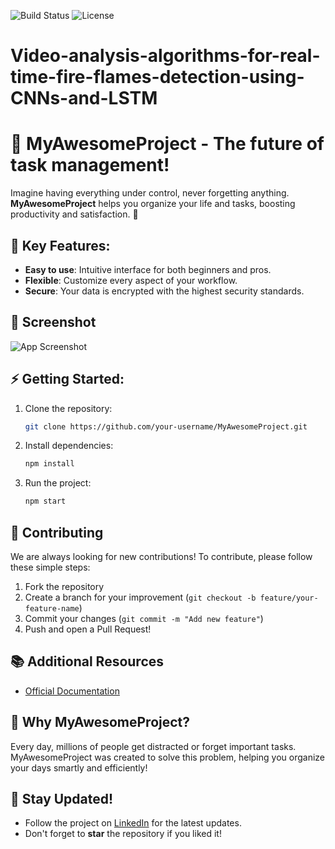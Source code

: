 ![Build Status](https://img.shields.io/badge/build-passing-brightgreen)
![License](https://img.shields.io/badge/license-MIT-blue)

# Video-analysis-algorithms-for-real-time-fire-flames-detection-using-CNNs-and-LSTM

# 🚀 MyAwesomeProject - The future of task management!
Imagine having everything under control, never forgetting anything. **MyAwesomeProject** helps you organize your life and tasks, boosting productivity and satisfaction. 🎯

## 🌟 Key Features:
- **Easy to use**: Intuitive interface for both beginners and pros.
- **Flexible**: Customize every aspect of your workflow.
- **Secure**: Your data is encrypted with the highest security standards.

## 📸 Screenshot
![App Screenshot](https://link-to-your-image.com/screenshot.png)

## ⚡ Getting Started:
1. Clone the repository:
   ```bash
   git clone https://github.com/your-username/MyAwesomeProject.git
   ```
2. Install dependencies:
   ```bash
   npm install
   ```
3. Run the project:
   ```bash
   npm start
   ```
## 🤝 Contributing
We are always looking for new contributions! To contribute, please follow these simple steps:
1. Fork the repository
2. Create a branch for your improvement (`git checkout -b feature/your-feature-name`)
3. Commit your changes (`git commit -m "Add new feature"`)
4. Push and open a Pull Request!

## 📚 Additional Resources
- [Official Documentation](https://github.com/danielesilvitelli/Video-analysis-algorithms-for-real-time-fire-flames-detection-using-CNNs-and-LSTM/blob/main/documentation.pdf)

## 🤔 Why MyAwesomeProject?
Every day, millions of people get distracted or forget important tasks. MyAwesomeProject was created to solve this problem, helping you organize your days smartly and efficiently!

## 🔔 Stay Updated!
- Follow the project on [LinkedIn](https://it.linkedin.com/in/daniele-silvitelli-a35326208) for the latest updates.
- Don't forget to **star** the repository if you liked it!
